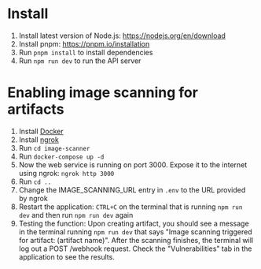 # Install

1. Install latest version of Node.js: https://nodejs.org/en/download
2. Install pnpm: https://pnpm.io/installation
3. Run `pnpm install` to install dependencies
4. Run `npm run dev` to run the API server

# Enabling image scanning for artifacts

1. Install [Docker](https://docs.docker.com/get-docker/)
2. Install [ngrok](https://ngrok.com/download)
3. Run `cd image-scanner`
4. Run `docker-compose up -d`
5. Now the web service is running on port 3000. Expose it to the internet using ngrok: `ngrok http 3000`
6. Run `cd ..`
7. Change the IMAGE_SCANNING_URL entry in `.env` to the URL provided by ngrok
8. Restart the application: `CTRL+C` on the terminal that is running `npm run dev` and then run `npm run dev` again
9. Testing the function: Upon creating artifact, you should see a message in the terminal running `npm run dev` that says "Image scanning triggered for artifact: (artifact name)". After the scanning finishes, the terminal will log out a POST /webhook request. Check the "Vulnerabilities" tab in the application to see the results.
